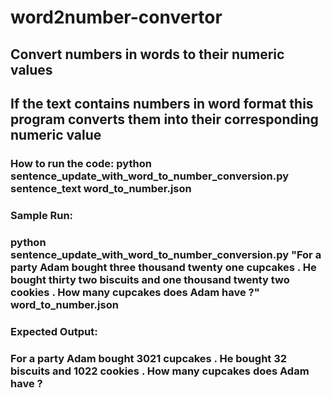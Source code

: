 # word2number-convertor
## Convert numbers in words to their numeric values
## If the text contains numbers in word format this program converts them into their corresponding numeric value
### How to run the code: python sentence_update_with_word_to_number_conversion.py sentence_text word_to_number.json
### Sample Run:
### python sentence_update_with_word_to_number_conversion.py "For a party Adam bought three thousand twenty one cupcakes . He bought thirty two biscuits and one thousand twenty two cookies . How many cupcakes does Adam have ?" word_to_number.json
### Expected Output:
### For a party Adam bought 3021 cupcakes . He bought 32 biscuits and 1022 cookies . How many cupcakes does Adam have ?
